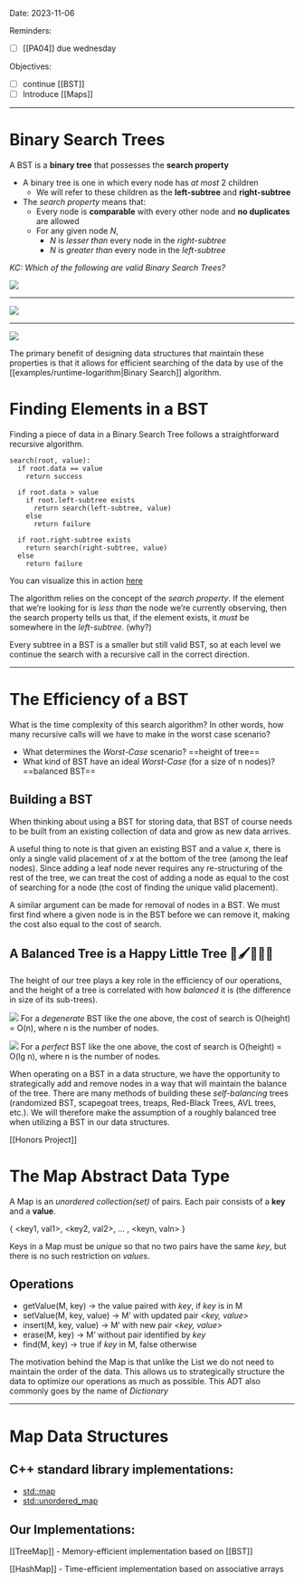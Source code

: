 

Date: 2023-11-06


Reminders:
* [ ]  [[PA04]] due wednesday

Objectives:
* [ ] continue [[BST]]
* [ ] Introduce [[Maps]]

---


# Binary Search Trees

A BST is a **binary tree** that possesses the **search property**

* A binary tree is one in which every node has _at most_ 2 children
  * We will refer to these children as the **left-subtree** and **right-subtree**
* The _search property_ means that:
  * Every node is **comparable** with every other node and **no duplicates** are allowed
  * For any given node _N_,
    * _N_ is _lesser than_ every node in the _right-subtree_
    * _N_ is _greater than_ every node in the _left-subtree_


_KC: Which of the following are valid Binary Search Trees?_

![](img%2Ftree1.png)

---

![](img%2Ftree2.png)

---

![](img%2Ftree3.png)

The primary benefit of designing data structures that maintain these properties is that it allows for efficient searching of the data by use of the [[examples/runtime-logarithm|Binary Search]] algorithm.


# Finding Elements in a BST

Finding a piece of data in a Binary Search Tree follows a straightforward recursive algorithm.

```
search(root, value):
  if root.data == value
    return success

  if root.data > value
    if root.left-subtree exists  
      return search(left-subtree, value)
    else
      return failure

  if root.right-subtree exists
    return search(right-subtree, value)
  else
    return failure
```


You can visualize this in action [here](http://btv.melezinek.cz/binary-search-tree.html)

The algorithm relies on the concept of the _search property_. If the element that we’re looking for is _less than_ the node we’re currently observing, then the search property tells us that, if the element exists, it _must_ be somewhere in the _left-subtree_. (why?)

Every subtree in a BST is a smaller but still valid BST, so at each level we continue the search with a recursive call in the correct direction.

---
# The Efficiency of a BST

What is the time complexity of this search algorithm? In other words, how many recursive calls will we have to make in the worst case scenario?

* What determines the _Worst-Case_ scenario? ==height of tree==
* What kind of BST have an ideal _Worst-Case_ (for a size of n nodes)? ==balanced BST==

## Building a BST

When thinking about using a BST for storing data, that BST of course needs to be built from an existing collection of data and grow as new data arrives. 

A useful thing to note is that given an existing BST and a value _x_, there is only a single valid placement of _x_ at the bottom of the tree (among the leaf nodes). Since adding a leaf node never requires any re-structuring of the rest of the tree, we can treat the cost of adding a node as equal to the cost of searching for a node (the cost of finding the unique valid placement).

A similar argument can be made for removal of nodes in a BST. We must first find where a given node is in the BST before we can remove it, making the cost also equal to the cost of search.

## A Balanced Tree is a Happy Little Tree 🌲🖌️🧑🏻‍🎨

The height of our tree plays a key role in the efficiency of our operations, and the height of a tree is correlated with how _balanced_ it is (the difference in size of its sub-trees).

![](img%2Fdegen-tree.png)
For a _degenerate_ BST like the one above, the cost of search is O(height) = O(n), where n is the number of nodes.

![](img%2Fbalanced-tree.png)
For a _perfect_ BST like the one above, the cost of search is
O(height) = O(lg n), where n is the number of nodes.


When operating on a BST in a data structure, we have the opportunity to strategically add and remove nodes in a way that will maintain the balance of the tree. There are many methods of building these _self-balancing_ trees (randomized BST, scapegoat trees, treaps, Red-Black Trees, AVL trees, etc.). We will therefore make the assumption of a roughly balanced tree when utilizing a BST in our data structures.

[[Honors Project]]


# The Map Abstract Data Type

A Map is an _unordered collection(set)_ of pairs. Each pair consists of a **key** and a **value**. 

{ <key1, val1>, <key2, val2>, ... , <keyn, valn> }

Keys in a Map must be _unique_ so that no two pairs have the same _key_, but there is no such restriction on _values_.

## Operations

- getValue(M, key) -> the value paired with _key_, if _key_ is in M
- setValue(M, key, value) -> M’ with updated pair _<key, value>_
- insert(M, key, value) ->  M’ with new pair _<key, value>_
- erase(M, key) -> M’ without pair identified by _key_
- find(M, key) -> true if _key_ in M, false otherwise


The motivation behind the Map is that unlike the List we do not need to maintain the order of the data. This allows us to strategically structure the data to optimize our operations as much as possible. This ADT also commonly goes by the name of _Dictionary_

---


# Map Data Structures

## C++ standard library implementations:
* [std::map](https://en.cppreference.com/w/cpp/container/map)
* [std::unordered_map](https://en.cppreference.com/w/cpp/container/unordered_map)

## Our Implementations:

[[TreeMap]] - Memory-efficient implementation based on [[BST]]

[[HashMap]] - Time-efficient implementation based on associative arrays

